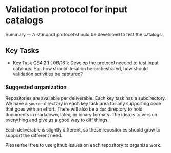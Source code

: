 #  Validation protocol for input catalogs

Summary -- A standard protocol should be developed to test the catalogs.

## Key Tasks
* Key Task CS4.2.1 ( 06/16 ): Develop the protocol needed to test input catalogs. E.g. how
should iteration be orchestrated, how should validation activities be captured?

### Suggested organization
Repositories are available per deliverable.  Each key task has a subdirectory.
We have a `source` directory in each key task area for any supporting
code that goes with an effort.  There will also be a `doc` directory to hold documents in markdown,
latex, or binary formats.  The idea is to version everything and give us a good way to diff things.

Each deliverable is slightly different, so these repositories should grow to support the different need.

Please feel free to use github issues on each repository to organize work.
